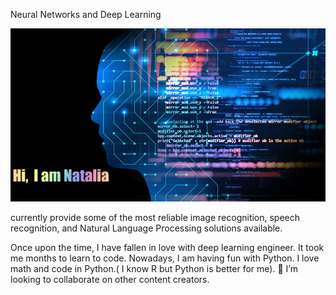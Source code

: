 

Neural Networks and Deep Learning 
 
 <p align="center">
  <img src="https://raw.githubusercontent.com/Nataliaa1994/Nataliaa1994/master/Image.jpg" alt="Size Limit CLI" width="900">
</p>


currently provide some of the most reliable image recognition, speech recognition, and Natural Language Processing solutions available. 


Once upon the time, I have fallen in love with deep learning engineer. It took me months to learn to code. Nowadays, I am having fun with Python. I love math and code in Python.( I know R but Python is better for me). 👯 I’m looking to collaborate on other content creators.

